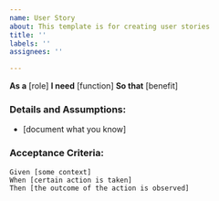 ```yaml
---
name: User Story
about: This template is for creating user stories
title: ''
labels: ''
assignees: ''

---
```


**As a** [role]
**I need** [function]
**So that** [benefit]

### Details and Assumptions:
* [document what you know]

### Acceptance Criteria:

```gherkin
Given [some context]
When [certain action is taken]
Then [the outcome of the action is observed]
```
